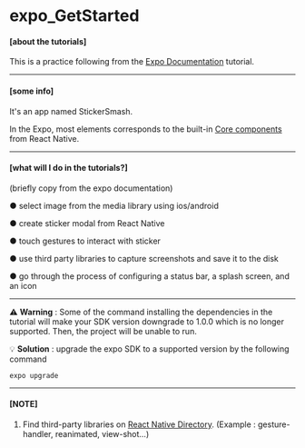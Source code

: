 # expo_GetStarted 

#### **[about the tutorials]**
This is a practice following from the [Expo Documentation](https://docs.expo.dev/) tutorial.

-----------------------------------------------------------------------------

#### **[some info]**

It's an app named StickerSmash. 

In the Expo, most elements corresponds to the built-in [Core components](https://reactnative.dev/docs/components-and-apis) from React Native.

-----------------------------------------------------------------------------

#### **[what will I do in the tutorials?]**

(briefly copy from the expo documentation)

● select image from the media library using ios/android

● create sticker modal from React Native

● touch gestures to interact with sticker

● use third party libraries to capture screenshots and save it to the disk

● go through the process of configuring a status bar, a splash screen, and an icon
<Text></Text>

-----------------------------------------------------------------------------
:warning: **Warning** : Some of the command installing the dependencies in the tutorial will make your SDK version downgrade to 1.0.0 which is no longer supported. Then, the project will be unable to run.

:bulb:  **Solution** : upgrade the expo SDK to a supported version by the following command

```
expo upgrade
```

-----------------------------------------------------------------------------
#### **[NOTE]**
1. Find third-party libraries on [React Native Directory](https://reactnative.directory/).
(Example : gesture-handler, reanimated, view-shot...)

